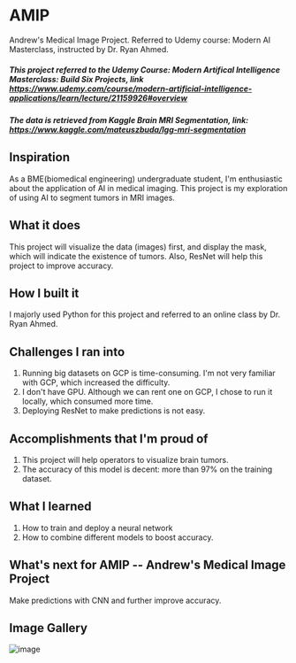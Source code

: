 # AMIP
Andrew's Medical Image Project. Referred to Udemy course: Modern AI Masterclass, instructed by Dr. Ryan Ahmed.

##### This project referred to the Udemy Course: Modern Artifical Intelligence Masterclass: Build Six Projects, link https://www.udemy.com/course/modern-artificial-intelligence-applications/learn/lecture/21159926#overview
##### The data is retrieved from Kaggle Brain MRI Segmentation, link: https://www.kaggle.com/mateuszbuda/lgg-mri-segmentation

## Inspiration
As a BME(biomedical engineering) undergraduate student, I'm enthusiastic about the application of AI in medical imaging. This project is my exploration of using AI to segment tumors in MRI images.

## What it does
This project will visualize the data (images) first, and display the mask, which will indicate the existence of tumors.
Also, ResNet will help this project to improve accuracy. 

## How I built it
I majorly used Python for this project and referred to an online class by Dr. Ryan Ahmed.

## Challenges I ran into
1. Running big datasets on GCP is time-consuming. I'm not very familiar with GCP, which increased the difficulty.
2. I don't have GPU. Although we can rent one on GCP, I chose to run it locally, which consumed more time.
3. Deploying ResNet to make predictions is not easy.

## Accomplishments that I'm proud of
1. This project will help operators to visualize brain tumors.
2. The accuracy of this model is decent: more than 97% on the training dataset.

## What I learned
1. How to train and deploy a neural network
2. How to combine different models to boost accuracy.

## What's next for AMIP -- Andrew's Medical Image Project
Make predictions with CNN and further improve accuracy.

## Image Gallery
![image](file:///Users/chenzhuo/Desktop/Sample.jpg)
